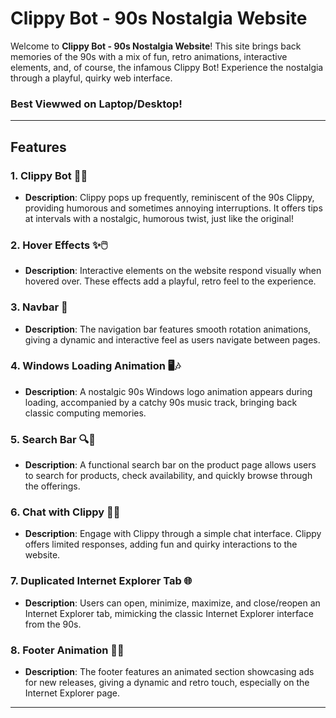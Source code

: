 # Clippy Bot - 90s Nostalgia Website

Welcome to **Clippy Bot - 90s Nostalgia Website**! This site brings back memories of the 90s with a mix of fun, retro animations, interactive elements, and, of course, the infamous Clippy Bot! Experience the nostalgia through a playful, quirky web interface.

### Best Viewwed on Laptop/Desktop!

---

## Features

### 1. **Clippy Bot** 📝😂  
- **Description**: Clippy pops up frequently, reminiscent of the 90s Clippy, providing humorous and sometimes annoying interruptions. It offers tips at intervals with a nostalgic, humorous twist, just like the original!

### 2. **Hover Effects** ✨🖱️  
- **Description**: Interactive elements on the website respond visually when hovered over. These effects add a playful, retro feel to the experience.

### 3. **Navbar** 🔄  
- **Description**: The navigation bar features smooth rotation animations, giving a dynamic and interactive feel as users navigate between pages.

### 4. **Windows Loading Animation** 🖥️🎶  
- **Description**: A nostalgic 90s Windows logo animation appears during loading, accompanied by a catchy 90s music track, bringing back classic computing memories.

### 5. **Search Bar** 🔍🛒  
- **Description**: A functional search bar on the product page allows users to search for products, check availability, and quickly browse through the offerings.

### 6. **Chat with Clippy** 💬😄  
- **Description**: Engage with Clippy through a simple chat interface. Clippy offers limited responses, adding fun and quirky interactions to the website.

### 7. **Duplicated Internet Explorer Tab** 🌐  
- **Description**: Users can open, minimize, maximize, and close/reopen an Internet Explorer tab, mimicking the classic Internet Explorer interface from the 90s.

### 8. **Footer Animation** 🌟🎥  
- **Description**: The footer features an animated section showcasing ads for new releases, giving a dynamic and retro touch, especially on the Internet Explorer page.

---
